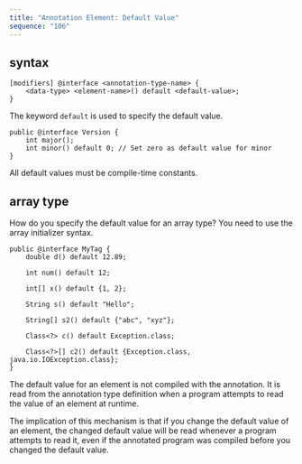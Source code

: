 ```yaml
---
title: "Annotation Element: Default Value"
sequence: "106"
---
```


## syntax

```text
[modifiers] @interface <annotation-type-name> {
    <data-type> <element-name>() default <default-value>;
}
```

The keyword `default` is used to specify the default value.

```text
public @interface Version {
    int major();
    int minor() default 0; // Set zero as default value for minor
}
```

All default values must be compile-time constants.

## array type

How do you specify the default value for an array type? You need to use the array initializer syntax.

```text
public @interface MyTag {
    double d() default 12.89;

    int num() default 12;

    int[] x() default {1, 2};

    String s() default "Hello";

    String[] s2() default {"abc", "xyz"};

    Class<?> c() default Exception.class;

    Class<?>[] c2() default {Exception.class, java.io.IOException.class};
}
```

The default value for an element is not compiled with the annotation.
It is read from the annotation type definition
when a program attempts to read the value of an element at runtime.

The implication of this mechanism is that
if you change the default value of an element,
the changed default value will be read whenever a program attempts to read it,
even if the annotated program was compiled before you changed the default value.



